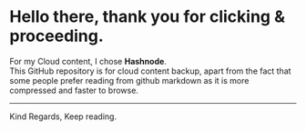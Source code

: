 # Hello there, thank you for clicking & proceeding.

For my Cloud content, I chose **Hashnode**. <br> This GitHub repository is for cloud content backup, apart from the fact that some people prefer reading from github markdown as it is more compressed and faster to browse.

---

Kind Regards,
Keep reading.
